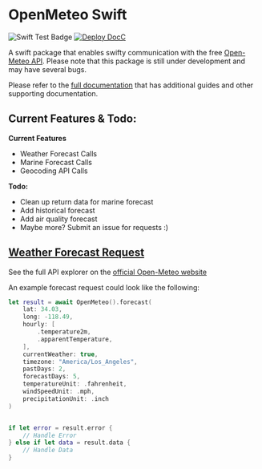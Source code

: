 # OpenMeteo Swift
![Swift Test Badge](https://github.com/LeoSM-07/OpenMeteoSwift/actions/workflows/swift.yml/badge.svg?event=push)
[![Deploy DocC](https://github.com/LeoSM-07/OpenMeteoSwift/actions/workflows/docC.yml/badge.svg)](https://github.com/LeoSM-07/OpenMeteoSwift/actions/workflows/docC.yml)

A swift package that enables swifty communication with the free [Open-Meteo API](https://open-meteo.com/). Please note that this package is still under development and may have several bugs.

Please refer to the [full documentation](https://leosm-07.github.io/OpenMeteoSwift/documentation/openmeteoswift/) that has additional guides and other supporting documentation.

## Current Features & Todo:
**Current Features**
- Weather Forecast Calls
- Marine Forecast Calls
- Geocoding API Calls

**Todo:**
- Clean up return data for marine forecast
- Add historical forecast
- Add air quality forecast
- Maybe more? Submit an issue for requests :)

## [Weather Forecast Request](https://leosm-07.github.io/OpenMeteoSwift/documentation/openmeteoswift/requestingweatherdata)
See the full API explorer on the [official Open-Meteo website](https://open-meteo.com/en/docs)

An example forecast request could look like the following:

```swift
let result = await OpenMeteo().forecast(
    lat: 34.03,
    long: -118.49,
    hourly: [
        .temperature2m,
        .apparentTemperature,
    ],
    currentWeather: true,
    timezone: "America/Los_Angeles",
    pastDays: 2,
    forecastDays: 5,
    temperatureUnit: .fahrenheit,
    windSpeedUnit: .mph,
    precipitationUnit: .inch
)


if let error = result.error {
    // Handle Error
} else if let data = result.data {
    // Handle Data
}
```
